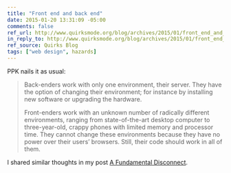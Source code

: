 ```yaml
---
title: "Front end and back end"
date: 2015-01-20 13:31:09 -05:00
comments: false
ref_url: http://www.quirksmode.org/blog/archives/2015/01/front_end_and_b.html
in_reply_to: http://www.quirksmode.org/blog/archives/2015/01/front_end_and_b.html
ref_source: Quirks Blog
tags: ["web design", hazards]
---
```


PPK nails it as usual:

> Back-enders work with only one environment, their server. They have the option of changing their environment; for instance by installing new software or upgrading the hardware.
>
> Front-enders work with an unknown number of radically different environments, ranging from state-of-the-art desktop computer to three-year-old, crappy phones with limited memory and processor time. They cannot change these environments because they have no power over their users’ browsers. Still, their code should work in all of them.

I shared similar thoughts in my post [A Fundamental Disconnect](http://aaron-gustafson.com/notebook/a-fundamental-disconnect/).